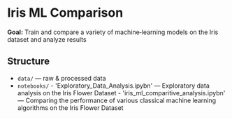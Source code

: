 # Iris ML Comparison

**Goal:** Train and compare a variety of machine‑learning models on the Iris dataset and analyze results

## Structure

- `data/` — raw & processed data  
- `notebooks/`
      - 'Exploratory_Data_Analysis.ipybn' — Exploratory data analysis on the Iris Flower Dataset
      - 'iris_ml_comparitive_analysis.ipybn' — Comparing the performance of various classical machine learning algorithms on the Iris Flower Dataset
